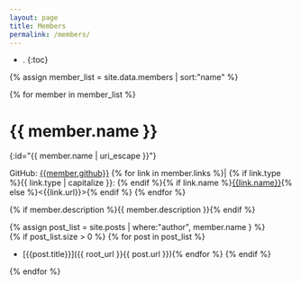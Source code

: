 ```yaml
---
layout: page
title: Members
permalink: /members/
---
```

- .
{:toc}

{% assign member_list = site.data.members | sort:"name" %}

{% for member in member_list %} 

# {{ member.name }}
{:id="{{ member.name | uri_escape }}"}

GitHub: [{{member.github}}](http://www.github.com/{{member.github}}/)
{% for link in member.links %}|
{% if link.type %}{{ link.type | capitalize }}: {% endif %}{% if link.name %}[{{link.name}}]({{link.url}}){% else %}<{{link.url}}>{% endif %} {% endfor %} 

{% if member.description %}{{ member.description }}{% endif %}
  
{% assign post_list = site.posts | where:"author", member.name } %}  
{% if post_list.size > 0 %}
{% for post in post_list %}
* [{{post.title}}]({{ root_url }}{{ post.url }}){% endfor %}
{% endif %}

{% endfor %}

